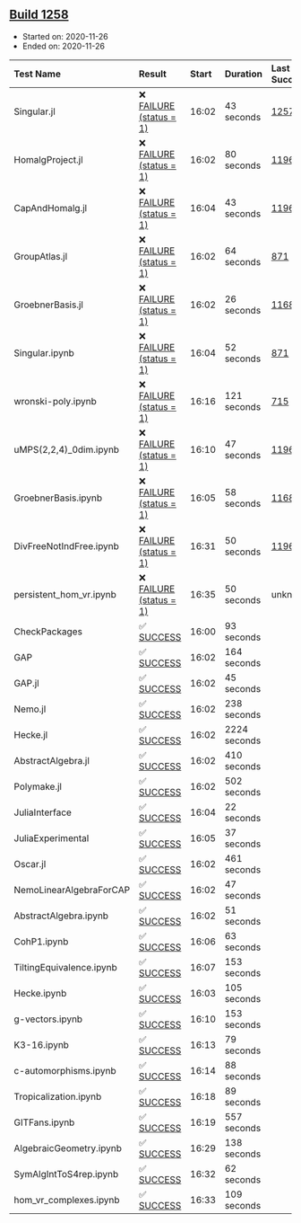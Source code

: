## [Build 1258](https://oscarci.mathematik.uni-kl.de/job/oscar-stable/1258/)

* Started on: 2020-11-26
* Ended on: 2020-11-26

| Test Name    | Result | Start | Duration | Last Success | First Failure |
|:-------------|:-------|:------|:---------|:-------------|:--------------|
| Singular.jl | ❌ [FAILURE (status = 1)](https://oscarci.mathematik.uni-kl.de/job/oscar-stable/1258/artifact/logs/build-1258/Singular.jl.log) | 16:02 | 43 seconds | [1257](https://oscarci.mathematik.uni-kl.de/job/oscar-stable/1257/) | [1258](https://oscarci.mathematik.uni-kl.de/job/oscar-stable/1258/) |
| HomalgProject.jl | ❌ [FAILURE (status = 1)](https://oscarci.mathematik.uni-kl.de/job/oscar-stable/1258/artifact/logs/build-1258/HomalgProject.jl.log) | 16:02 | 80 seconds | [1196](https://oscarci.mathematik.uni-kl.de/job/oscar-stable/1196/) | [1197](https://oscarci.mathematik.uni-kl.de/job/oscar-stable/1197/) |
| CapAndHomalg.jl | ❌ [FAILURE (status = 1)](https://oscarci.mathematik.uni-kl.de/job/oscar-stable/1258/artifact/logs/build-1258/CapAndHomalg.jl.log) | 16:04 | 43 seconds | [1196](https://oscarci.mathematik.uni-kl.de/job/oscar-stable/1196/) | [1197](https://oscarci.mathematik.uni-kl.de/job/oscar-stable/1197/) |
| GroupAtlas.jl | ❌ [FAILURE (status = 1)](https://oscarci.mathematik.uni-kl.de/job/oscar-stable/1258/artifact/logs/build-1258/GroupAtlas.jl.log) | 16:02 | 64 seconds | [871](https://oscarci.mathematik.uni-kl.de/job/oscar-stable/871/) | [872](https://oscarci.mathematik.uni-kl.de/job/oscar-stable/872/) |
| GroebnerBasis.jl | ❌ [FAILURE (status = 1)](https://oscarci.mathematik.uni-kl.de/job/oscar-stable/1258/artifact/logs/build-1258/GroebnerBasis.jl.log) | 16:02 | 26 seconds | [1168](https://oscarci.mathematik.uni-kl.de/job/oscar-stable/1168/) | [1169](https://oscarci.mathematik.uni-kl.de/job/oscar-stable/1169/) |
| Singular.ipynb | ❌ [FAILURE (status = 1)](https://oscarci.mathematik.uni-kl.de/job/oscar-stable/1258/artifact/logs/build-1258/Singular.ipynb.log) | 16:04 | 52 seconds | [871](https://oscarci.mathematik.uni-kl.de/job/oscar-stable/871/) | [872](https://oscarci.mathematik.uni-kl.de/job/oscar-stable/872/) |
| wronski-poly.ipynb | ❌ [FAILURE (status = 1)](https://oscarci.mathematik.uni-kl.de/job/oscar-stable/1258/artifact/logs/build-1258/wronski-poly.ipynb.log) | 16:16 | 121 seconds | [715](https://oscarci.mathematik.uni-kl.de/job/oscar-stable/715/) | [716](https://oscarci.mathematik.uni-kl.de/job/oscar-stable/716/) |
| uMPS(2,2,4)_0dim.ipynb | ❌ [FAILURE (status = 1)](https://oscarci.mathematik.uni-kl.de/job/oscar-stable/1258/artifact/logs/build-1258/uMPS-2-2-4-_0dim.ipynb.log) | 16:10 | 47 seconds | [1196](https://oscarci.mathematik.uni-kl.de/job/oscar-stable/1196/) | [1197](https://oscarci.mathematik.uni-kl.de/job/oscar-stable/1197/) |
| GroebnerBasis.ipynb | ❌ [FAILURE (status = 1)](https://oscarci.mathematik.uni-kl.de/job/oscar-stable/1258/artifact/logs/build-1258/GroebnerBasis.ipynb.log) | 16:05 | 58 seconds | [1168](https://oscarci.mathematik.uni-kl.de/job/oscar-stable/1168/) | [1169](https://oscarci.mathematik.uni-kl.de/job/oscar-stable/1169/) |
| DivFreeNotIndFree.ipynb | ❌ [FAILURE (status = 1)](https://oscarci.mathematik.uni-kl.de/job/oscar-stable/1258/artifact/logs/build-1258/DivFreeNotIndFree.ipynb.log) | 16:31 | 50 seconds | [1196](https://oscarci.mathematik.uni-kl.de/job/oscar-stable/1196/) | [1197](https://oscarci.mathematik.uni-kl.de/job/oscar-stable/1197/) |
| persistent_hom_vr.ipynb | ❌ [FAILURE (status = 1)](https://oscarci.mathematik.uni-kl.de/job/oscar-stable/1258/artifact/logs/build-1258/persistent_hom_vr.ipynb.log) | 16:35 | 50 seconds | unknown | unknown |
| CheckPackages | ✅ [SUCCESS](https://oscarci.mathematik.uni-kl.de/job/oscar-stable/1258/artifact/logs/build-1258/CheckPackages.log) | 16:00 | 93 seconds |  |  |
| GAP | ✅ [SUCCESS](https://oscarci.mathematik.uni-kl.de/job/oscar-stable/1258/artifact/logs/build-1258/GAP.log) | 16:02 | 164 seconds |  |  |
| GAP.jl | ✅ [SUCCESS](https://oscarci.mathematik.uni-kl.de/job/oscar-stable/1258/artifact/logs/build-1258/GAP.jl.log) | 16:02 | 45 seconds |  |  |
| Nemo.jl | ✅ [SUCCESS](https://oscarci.mathematik.uni-kl.de/job/oscar-stable/1258/artifact/logs/build-1258/Nemo.jl.log) | 16:02 | 238 seconds |  |  |
| Hecke.jl | ✅ [SUCCESS](https://oscarci.mathematik.uni-kl.de/job/oscar-stable/1258/artifact/logs/build-1258/Hecke.jl.log) | 16:02 | 2224 seconds |  |  |
| AbstractAlgebra.jl | ✅ [SUCCESS](https://oscarci.mathematik.uni-kl.de/job/oscar-stable/1258/artifact/logs/build-1258/AbstractAlgebra.jl.log) | 16:02 | 410 seconds |  |  |
| Polymake.jl | ✅ [SUCCESS](https://oscarci.mathematik.uni-kl.de/job/oscar-stable/1258/artifact/logs/build-1258/Polymake.jl.log) | 16:02 | 502 seconds |  |  |
| JuliaInterface | ✅ [SUCCESS](https://oscarci.mathematik.uni-kl.de/job/oscar-stable/1258/artifact/logs/build-1258/JuliaInterface.log) | 16:04 | 22 seconds |  |  |
| JuliaExperimental | ✅ [SUCCESS](https://oscarci.mathematik.uni-kl.de/job/oscar-stable/1258/artifact/logs/build-1258/JuliaExperimental.log) | 16:05 | 37 seconds |  |  |
| Oscar.jl | ✅ [SUCCESS](https://oscarci.mathematik.uni-kl.de/job/oscar-stable/1258/artifact/logs/build-1258/Oscar.jl.log) | 16:02 | 461 seconds |  |  |
| NemoLinearAlgebraForCAP | ✅ [SUCCESS](https://oscarci.mathematik.uni-kl.de/job/oscar-stable/1258/artifact/logs/build-1258/NemoLinearAlgebraForCAP.log) | 16:02 | 47 seconds |  |  |
| AbstractAlgebra.ipynb | ✅ [SUCCESS](https://oscarci.mathematik.uni-kl.de/job/oscar-stable/1258/artifact/logs/build-1258/AbstractAlgebra.ipynb.log) | 16:02 | 51 seconds |  |  |
| CohP1.ipynb | ✅ [SUCCESS](https://oscarci.mathematik.uni-kl.de/job/oscar-stable/1258/artifact/logs/build-1258/CohP1.ipynb.log) | 16:06 | 63 seconds |  |  |
| TiltingEquivalence.ipynb | ✅ [SUCCESS](https://oscarci.mathematik.uni-kl.de/job/oscar-stable/1258/artifact/logs/build-1258/TiltingEquivalence.ipynb.log) | 16:07 | 153 seconds |  |  |
| Hecke.ipynb | ✅ [SUCCESS](https://oscarci.mathematik.uni-kl.de/job/oscar-stable/1258/artifact/logs/build-1258/Hecke.ipynb.log) | 16:03 | 105 seconds |  |  |
| g-vectors.ipynb | ✅ [SUCCESS](https://oscarci.mathematik.uni-kl.de/job/oscar-stable/1258/artifact/logs/build-1258/g-vectors.ipynb.log) | 16:10 | 153 seconds |  |  |
| K3-16.ipynb | ✅ [SUCCESS](https://oscarci.mathematik.uni-kl.de/job/oscar-stable/1258/artifact/logs/build-1258/K3-16.ipynb.log) | 16:13 | 79 seconds |  |  |
| c-automorphisms.ipynb | ✅ [SUCCESS](https://oscarci.mathematik.uni-kl.de/job/oscar-stable/1258/artifact/logs/build-1258/c-automorphisms.ipynb.log) | 16:14 | 88 seconds |  |  |
| Tropicalization.ipynb | ✅ [SUCCESS](https://oscarci.mathematik.uni-kl.de/job/oscar-stable/1258/artifact/logs/build-1258/Tropicalization.ipynb.log) | 16:18 | 89 seconds |  |  |
| GITFans.ipynb | ✅ [SUCCESS](https://oscarci.mathematik.uni-kl.de/job/oscar-stable/1258/artifact/logs/build-1258/GITFans.ipynb.log) | 16:19 | 557 seconds |  |  |
| AlgebraicGeometry.ipynb | ✅ [SUCCESS](https://oscarci.mathematik.uni-kl.de/job/oscar-stable/1258/artifact/logs/build-1258/AlgebraicGeometry.ipynb.log) | 16:29 | 138 seconds |  |  |
| SymAlgIntToS4rep.ipynb | ✅ [SUCCESS](https://oscarci.mathematik.uni-kl.de/job/oscar-stable/1258/artifact/logs/build-1258/SymAlgIntToS4rep.ipynb.log) | 16:32 | 62 seconds |  |  |
| hom_vr_complexes.ipynb | ✅ [SUCCESS](https://oscarci.mathematik.uni-kl.de/job/oscar-stable/1258/artifact/logs/build-1258/hom_vr_complexes.ipynb.log) | 16:33 | 109 seconds |  |  |
